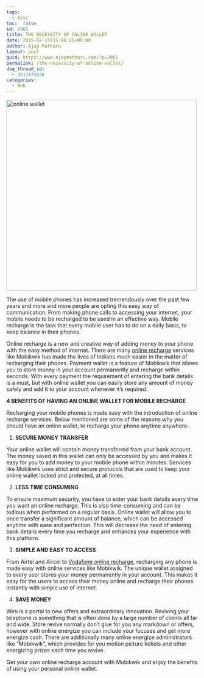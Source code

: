 ```yaml
---
tags: 
  - misc
toc:  false
id: 2965
title: THE NECESSITY OF ONLINE WALLET
date: 2015-02-15T15:46:25+00:00
author: Ajay Matharu
layout: post
guid: https://www.ajaymatharu.com/?p=2965
permalink: /the-necessity-of-online-wallet/
dsq_thread_id:
  - 3517475030
categories:
  - Web
---
```

<img class="aligncenter size-full wp-image-2966" src="https://www.ajaymatharu.com/wp-content/uploads/2015/02/Optimized-57b4dd5c_smush_wallet.jpg" alt="online wallet" width="500" height="500" srcset="https://www.ajaymatharu.com/wp-content/uploads/2015/02/Optimized-57b4dd5c_smush_wallet-100x100.jpg 100w, https://www.ajaymatharu.com/wp-content/uploads/2015/02/Optimized-57b4dd5c_smush_wallet-300x300.jpg 300w, https://www.ajaymatharu.com/wp-content/uploads/2015/02/Optimized-57b4dd5c_smush_wallet.jpg 500w" sizes="(max-width: 500px) 100vw, 500px" />

The use of mobile phones has increased tremendously over the past few years and more and more people are opting this easy way of communication. From making phone calls to accessing your internet, your mobile needs to be recharged to be used in an effective way. Mobile recharge is the task that every mobile user has to do on a daily basis, to keep balance in their phones.

Online recharge is a new and creative way of adding money to your phone with the easy method of internet. There are many [online recharge](https://www.mobikwik.com/) services like Mobikwik has made the lives of Indians much easier in the matter of recharging their phones. Payment wallet is a feature of Mobikwik that allows you to store money in your account permanently and recharge within seconds. With every payment the requirement of entering the bank details is a must, but with online wallet you can easily store any amount of money safely and add it to your account whenever it’s required.

**4 BENEFITS OF HAVING AN ONLINE WALLET FOR MOBILE RECHARGE**

Recharging your mobile phones is made easy with the introduction of online recharge services. Below mentioned are some of the reasons why you should have an online wallet, to recharge your phone anytime anywhere-

  1. **SECURE MONEY TRANSFER**

Your online wallet will contain money transferred from your bank account. The money saved in this wallet can only be accessed by you and makes it easy for you to add money to your mobile phone within minutes. Services like Mobikwik uses strict and secure protocols that are used to keep your online wallet locked and protected, at all times.

<ol start="2">
  <li>
    <strong>LESS TIME CONSUMING</strong>
  </li>
</ol>

To ensure maximum security, you have to enter your bank details every time you want an online recharge. This is also time-consuming and can be tedious when performed on a regular basis. Online wallet will allow you to once transfer a significant amount of balance, which can be accessed anytime with ease and perfection. This will decrease the need of entering bank details every time you recharge and enhances your experience with this platform.

<ol start="3">
  <li>
    <strong>SIMPLE AND EASY TO ACCESS</strong>
  </li>
</ol>

From Airtel and Aircel to [Vodafone online recharge](https://www.mobikwik.com/vodafone-online-recharge), recharging any phone is made easy with online services like Mobikwik. The unique wallet assigned to every user stores your money permanently in your account. This makes it easy for the users to access their money online and recharge their phones instantly with simple use of internet.

<ol start="4">
  <li>
    <strong>SAVE MONEY</strong>
  </li>
</ol>

Web is a portal to new offers and extraordinary innovation. Reviving your telephone is something that is often done by a large number of clients all far and wide. Store revive normally don&#8217;t give for you any markdown or offers, however with online energize you can include your focuses and get more energize cash. There are additionally many online energize administrators like &#8220;Mobikwik&#8221;, which provides for you motion picture tickets and other energizing prizes each time you revive.

Get your own online recharge account with Mobikwik and enjoy the benefits of using your personal online wallet.
